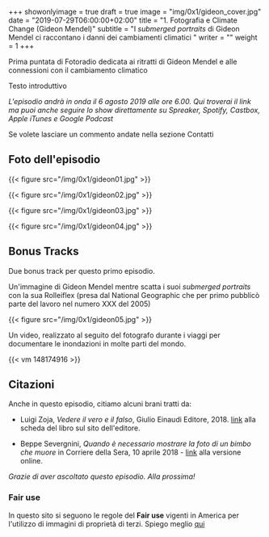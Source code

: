 +++
showonlyimage = true
draft = true
image = "img/0x1/gideon_cover.jpg"
date = "2019-07-29T06:00:00+02:00"
title = "1. Fotografia e Climate Change (Gideon Mendel)"
subtitle = "I _submerged portraits_ di Gideon Mendel ci raccontano i danni dei cambiamenti climatici "
writer = ""
weight = 1
+++

Prima puntata di Fotoradio dedicata ai ritratti di Gideon Mendel e alle connessioni con il cambiamento climatico
<!--more-->

Testo introduttivo

_L'episodio andrà in onda il 6 agosto 2019 alle ore 6.00. Qui troverai il link ma puoi anche seguire lo show direttamente su Spreaker, Spotify, Castbox, Apple iTunes e Google Podcast_
<!--
Questo è l'episodio zero di Fotoradio - un podcast che parla di fotografie. Lo puoi ascoltare su <a href="https://www.spreaker.com/user/11400220/def-teaser-0x0">**Spreaker**</a>, oppure su <a href="https://podcasts.apple.com/it/podcast/fotoradio-un-podcast-sulle-fotografie/id1473090985">**Apple iTunes**</a>, <a href="https://open.spotify.com/show/3dzBBFOJD2gaz2pRdhlzYh">**Spotify**</a>, <a href="https://www.google.com/podcasts?feed=aHR0cHM6Ly93d3cuc3ByZWFrZXIuY29tL3Nob3cvMzYwNzI4OS9lcGlzb2Rlcy9mZWVk">**Google Podcast**<a href="https://castbox.fm/channel/Fotoradio-un-podcast-sulle-fotografie-id2203635?country=it">, **Castbox**</a> e <a href="https://soundcloud.com/user-153455998">**Soundcloud**</a>.
-->

Se volete lasciare un commento andate nella sezione Contatti


## Foto dell'episodio

{{< figure src="/img/0x1/gideon01.jpg" >}}

{{< figure src="/img/0x1/gideon02.jpg" >}}

{{< figure src="/img/0x1/gideon03.jpg" >}}

{{< figure src="/img/0x1/gideon04.jpg" >}}


## Bonus Tracks

Due bonus track per questo primo episodio.

Un'immagine di Gideon Mendel mentre scatta i suoi _submerged portraits_ con la sua Rolleiflex (presa dal National Geographic che per primo pubblicò parte del lavoro nel numero XXX del 2005)

{{< figure src="/img/0x1/gideon05.jpg" >}}

Un video, realizzato al seguito del fotografo durante i viaggi per documentare le inondazioni in molte parti del mondo.

{{< vm 148174916 >}}



## Citazioni

Anche in questo episodio, citiamo alcuni brani tratti da:

- Luigi Zoja, *Vedere il vero e il falso*, Giulio Einaudi Editore, 2018. <a href="https://www.einaudi.it/catalogo-libri/problemi-contemporanei/vedere-il-vero-e-il-falso-luigi-zoja-9788806232788/">link</a> alla scheda del libro sul sito dell'editore.

- Beppe Severgnini, *Quando è necessario mostrare la foto di un bimbo che muore* in Corriere della Sera, 10 aprile 2018 -
<a href="https://www.corriere.it/esteri/18_aprile_10/siria-mostrare-foto-un-bimbo-che-muore-b4fd6eca-3c2f-11e8-b32d-1ffee392ceeb.shtml">link</a>
alla versione online.

_Grazie di aver ascoltato questo episodio. Alla prossima!_

<!--
### Errata corrige

-->



### Fair use

In questo sito si seguono le regole del **Fair use** vigenti in America per l'utilizzo di immagini di proprietà di terzi. Spiego meglio <a href="/static_page/fair_use/">qui</a>
